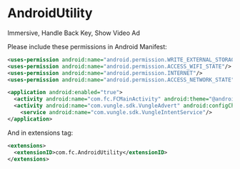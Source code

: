 AndroidUtility
==============

Immersive, Handle Back Key, Show Video Ad


Please include these permissions in Android Manifest:
```xml
<uses-permission android:name="android.permission.WRITE_EXTERNAL_STORAGE"/>			
<uses-permission android:name="android.permission.ACCESS_WIFI_STATE"/>			
<uses-permission android:name="android.permission.INTERNET"/>
<uses-permission android:name="android.permission.ACCESS_NETWORK_STATE"/>

<application android:enabled="true">				
  <activity android:name="com.fc.FCMainActivity" android:theme="@android:style/Theme.Translucent.NoTitleBar.Fullscreen" />
  <activity android:name="com.vungle.sdk.VungleAdvert" android:configChanges="keyboardHidden|orientation|screenSize" android:theme="@android:style/Theme.NoTitleBar.Fullscreen" />
	<service android:name="com.vungle.sdk.VungleIntentService"/>
</application>
```
And in extensions tag:
```xml
<extensions>        
  <extensionID>com.fc.AndroidUtility</extensionID>
</extensions>
```
